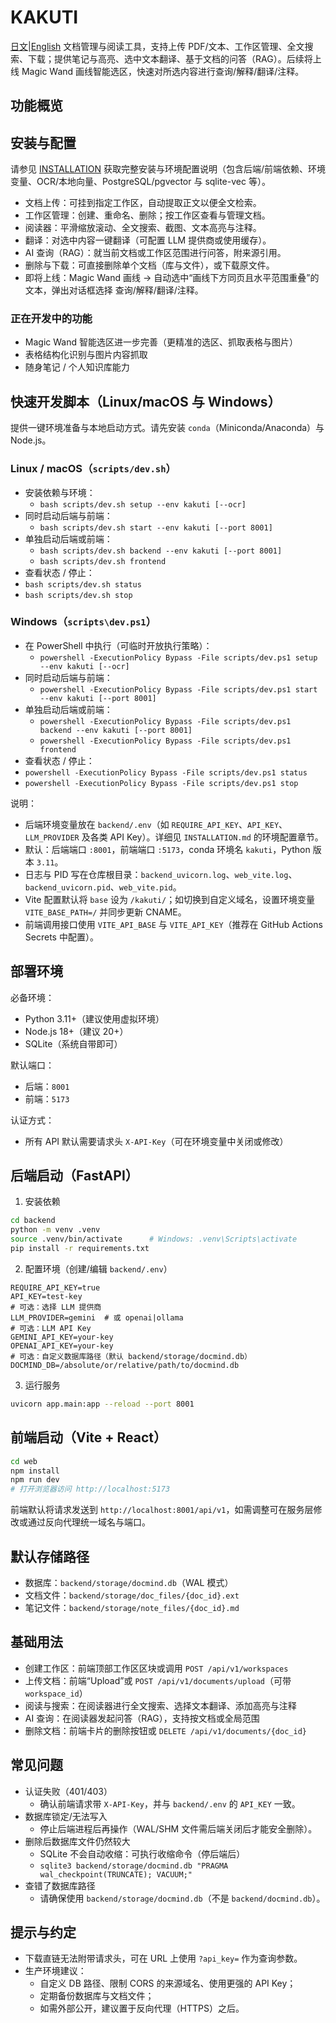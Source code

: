 # KAKUTI
[日文](README.jp.md)|[English](README.en.md)
文档管理与阅读工具，支持上传 PDF/文本、工作区管理、全文搜索、下载；提供笔记与高亮、选中文本翻译、基于文档的问答（RAG）。后续将上线 Magic Wand 画线智能选区，快速对所选内容进行查询/解释/翻译/注释。

## 功能概览

## 安装与配置

请参见 [INSTALLATION](INSTALLATION.md) 获取完整安装与环境配置说明（包含后端/前端依赖、环境变量、OCR/本地向量、PostgreSQL/pgvector 与 sqlite-vec 等）。

- 文档上传：可挂到指定工作区，自动提取正文以便全文检索。
- 工作区管理：创建、重命名、删除；按工作区查看与管理文档。
- 阅读器：平滑缩放滚动、全文搜索、截图、文本高亮与注释。
- 翻译：对选中内容一键翻译（可配置 LLM 提供商或使用缓存）。
- AI 查询（RAG）：就当前文档或工作区范围进行问答，附来源引用。
- 删除与下载：可直接删除单个文档（库与文件），或下载原文件。
- 即将上线：Magic Wand 画线 → 自动选中“画线下方同页且水平范围重叠”的文本，弹出对话框选择 查询/解释/翻译/注释。

### 正在开发中的功能

- Magic Wand 智能选区进一步完善（更精准的选区、抓取表格与图片）
- 表格结构化识别与图片内容抓取
- 随身笔记 / 个人知识库能力

## 快速开发脚本（Linux/macOS 与 Windows）

提供一键环境准备与本地启动方式。请先安装 `conda`（Miniconda/Anaconda）与 Node.js。

### Linux / macOS（`scripts/dev.sh`）

- 安装依赖与环境：
  - `bash scripts/dev.sh setup --env kakuti [--ocr]`
- 同时启动后端与前端：
  - `bash scripts/dev.sh start --env kakuti [--port 8001]`
- 单独启动后端或前端：
  - `bash scripts/dev.sh backend --env kakuti [--port 8001]`
  - `bash scripts/dev.sh frontend`
- 查看状态 / 停止：
 - `bash scripts/dev.sh status`
  - `bash scripts/dev.sh stop`

### Windows（`scripts\dev.ps1`）

- 在 PowerShell 中执行（可临时开放执行策略）：
  - `powershell -ExecutionPolicy Bypass -File scripts/dev.ps1 setup --env kakuti [--ocr]`
- 同时启动后端与前端：
  - `powershell -ExecutionPolicy Bypass -File scripts/dev.ps1 start --env kakuti [--port 8001]`
- 单独启动后端或前端：
  - `powershell -ExecutionPolicy Bypass -File scripts/dev.ps1 backend --env kakuti [--port 8001]`
  - `powershell -ExecutionPolicy Bypass -File scripts/dev.ps1 frontend`
- 查看状态 / 停止：
 - `powershell -ExecutionPolicy Bypass -File scripts/dev.ps1 status`
  - `powershell -ExecutionPolicy Bypass -File scripts/dev.ps1 stop`

说明：
- 后端环境变量放在 `backend/.env`（如 `REQUIRE_API_KEY`、`API_KEY`、`LLM_PROVIDER` 及各类 API Key）。详细见 `INSTALLATION.md` 的环境配置章节。
- 默认：后端端口 `:8001`，前端端口 `:5173`，conda 环境名 `kakuti`，Python 版本 `3.11`。
- 日志与 PID 写在仓库根目录：`backend_uvicorn.log`、`web_vite.log`、`backend_uvicorn.pid`、`web_vite.pid`。
- Vite 配置默认将 `base` 设为 `/kakuti/`；如切换到自定义域名，设置环境变量 `VITE_BASE_PATH=/` 并同步更新 CNAME。
- 前端调用接口使用 `VITE_API_BASE` 与 `VITE_API_KEY`（推荐在 GitHub Actions Secrets 中配置）。

## 部署环境

必备环境：

- Python 3.11+（建议使用虚拟环境）
- Node.js 18+（建议 20+）
- SQLite（系统自带即可）

默认端口：

- 后端：`8001`
- 前端：`5173`

认证方式：

- 所有 API 默认需要请求头 `X-API-Key`（可在环境变量中关闭或修改）

## 后端启动（FastAPI）

1) 安装依赖

```bash
cd backend
python -m venv .venv
source .venv/bin/activate      # Windows: .venv\Scripts\activate
pip install -r requirements.txt
```

2) 配置环境（创建/编辑 `backend/.env`）

```env
REQUIRE_API_KEY=true
API_KEY=test-key
# 可选：选择 LLM 提供商
LLM_PROVIDER=gemini  # 或 openai|ollama
# 可选：LLM API Key
GEMINI_API_KEY=your-key
OPENAI_API_KEY=your-key
# 可选：自定义数据库路径（默认 backend/storage/docmind.db）
DOCMIND_DB=/absolute/or/relative/path/to/docmind.db
```

3) 运行服务

```bash
uvicorn app.main:app --reload --port 8001
```

## 前端启动（Vite + React）

```bash
cd web
npm install
npm run dev
# 打开浏览器访问 http://localhost:5173
```

前端默认将请求发送到 `http://localhost:8001/api/v1`，如需调整可在服务层修改或通过反向代理统一域名与端口。

## 默认存储路径

- 数据库：`backend/storage/docmind.db`（WAL 模式）
- 文档文件：`backend/storage/doc_files/{doc_id}.ext`
- 笔记文件：`backend/storage/note_files/{doc_id}.md`

## 基础用法

- 创建工作区：前端顶部工作区区块或调用 `POST /api/v1/workspaces`
- 上传文档：前端“Upload”或 `POST /api/v1/documents/upload`（可带 `workspace_id`）
- 阅读与搜索：在阅读器进行全文搜索、选择文本翻译、添加高亮与注释
- AI 查询：在阅读器发起问答（RAG），支持按文档或全局范围
- 删除文档：前端卡片的删除按钮或 `DELETE /api/v1/documents/{doc_id}`

## 常见问题

- 认证失败（401/403）
  - 确认前端请求带 `X-API-Key`，并与 `backend/.env` 的 `API_KEY` 一致。
- 数据库锁定/无法写入
  - 停止后端进程后再操作（WAL/SHM 文件需后端关闭后才能安全删除）。
- 删除后数据库文件仍然较大
  - SQLite 不会自动收缩：可执行收缩命令（停后端后）
  - `sqlite3 backend/storage/docmind.db "PRAGMA wal_checkpoint(TRUNCATE); VACUUM;"`
- 查错了数据库路径
  - 请确保使用 `backend/storage/docmind.db`（不是 `backend/docmind.db`）。

## 提示与约定

- 下载直链无法附带请求头，可在 URL 上使用 `?api_key=` 作为查询参数。
- 生产环境建议：
  - 自定义 DB 路径、限制 CORS 的来源域名、使用更强的 API Key；
  - 定期备份数据库与文档文件；
  - 如需外部公开，建议置于反向代理（HTTPS）之后。
